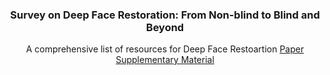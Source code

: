 <p align="center">
  <h3 align="center">Survey on Deep Face Restoration: From Non-blind to Blind and Beyond </h3>
  <p align="center">A comprehensive list of resources for Deep Face Restoartion
    <a href="http://export.arxiv.org/pdf/2309.15490">Paper</a>
    <br />
    <a href="">Supplementary Material</a>
  </p>
</p>
